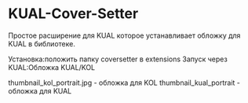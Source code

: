 # KUAL-Cover-Setter
Простое расширение для KUAL которое устанавливает обложку для KUAL в библиотеке.

Установка:положить папку coversetter в extensions
Запуск через KUAL:Обложка KUAL/KOL

thumbnail_kol_portrait.jpg - обложка для KOL
thumbnail_kual_portrait - обложка для KUAL
